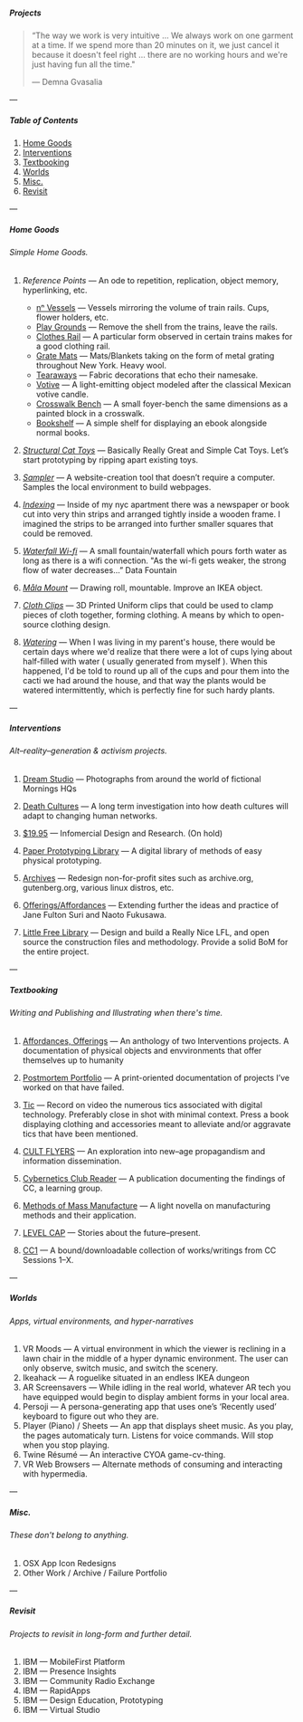 ##### Projects

> “The way we work is very intuitive … We always work on one garment at a time. If we spend more than 20 minutes on it, we just cancel it because it doesn't feel right … there are no working hours and we're just having fun all the time." 
>
> — Demna Gvasalia

—

##### Table of Contents

1. [Home Goods](#home-goods)
2. [Interventions](#interventions)
3. [Textbooking](#textbooking)
4. [Worlds](#worlds)
5. [Misc.](#misc)
6. [Revisit](#revisit)

—

##### Home Goods
###### Simple Home Goods.

1. *Reference Points* — An ode to repetition, replication, object memory, hyperlinking, etc.
	- [nⁿ Vessels](https://github.com/edouerd/projects/issues/1) — Vessels mirroring the volume of train rails. Cups, flower holders, etc.
	- [Play Grounds](https://github.com/edouerd/projects/issues/2) — Remove the shell from the trains, leave the rails.
	- [Clothes Rail](https://github.com/edouerd/projects/issues/3) — A particular form observed in certain trains makes for a good clothing rail.
	- [Grate Mats](https://github.com/edouerd/projects/issues/4) — Mats/Blankets taking on the form of metal grating throughout New York. Heavy wool.
	- [Tearaways](https://github.com/edouerd/projects/issues/5) — Fabric decorations that echo their namesake.
	- [Votive](https://github.com/edouerd/projects/issues/6) — A light-emitting object modeled after the classical Mexican votive candle.
 	- [Crosswalk Bench](https://github.com/edouerd/projects/issues/7) — A small foyer-bench the same dimensions as a painted block in a crosswalk.
	- [Bookshelf](https://github.com/edouerd/projects/issues/22) — A simple shelf for displaying an ebook alongside normal books.

2. [*Structural Cat Toys*](https://github.com/edouerd/projects/issues/8) — Basically Really Great and Simple Cat Toys. Let’s start prototyping by ripping apart existing toys.

3. [*Sampler*](https://github.com/edouerd/projects/issues/9) — A website-creation tool that doesn’t require a computer. Samples the local environment to build webpages.

4. [*Indexing*](https://github.com/edouerd/projects/issues/10) — Inside of my nyc apartment there was a newspaper or book cut into very thin strips and arranged tightly inside a wooden frame. I imagined the strips to be arranged into further smaller squares that could be removed.

5. [*Waterfall Wi-fi*](https://github.com/edouerd/projects/issues/11) — A small fountain/waterfall which pours forth water as long as there is a wifi connection. "As the wi-fi gets weaker, the strong flow of water decreases…” Data Fountain  

6. [*Måla Mount*](https://github.com/edouerd/projects/issues/12) — Drawing roll, mountable. Improve an IKEA object.  

7. [*Cloth Clips*](https://github.com/edouerd/projects/issues/13) — 3D Printed Uniform clips that could be used to clamp pieces of cloth together, forming clothing. A means by which to open-source clothing design.  

8. [*Watering*](https://github.com/edouerd/projects/issues/14) — When I was living in my parent's house, there would be certain days where we'd realize that there were a lot of cups lying about half-filled with water ( usually generated from myself ). When this happened, I'd be told to round up all of the cups and pour them into the cacti we had around the house, and that way the plants would be watered intermittently, which is perfectly fine for such hardy plants.

—

##### Interventions
###### Alt–reality–generation & activism projects.

1. [Dream Studio](https://github.com/edouerd/projects/issues/15) — Photographs from around the world of fictional Mornings HQs

2. [Death Cultures](https://github.com/edouerd/projects/issues/16) — A long term investigation into how death cultures will adapt to changing human networks.

3. [$19.95](https://github.com/edouerd/projects/issues/17) — Infomercial Design and Research. (On hold)

4. [Paper Prototyping Library](https://github.com/edouerd/projects/issues/18) — A digital library of methods of easy physical prototyping.

5. [Archives](https://github.com/edouerd/projects/issues/19) — Redesign non-for-profit sites such as archive.org, gutenberg.org, various linux distros, etc.

6. [Offerings/Affordances](https://github.com/edouerd/projects/issues/20) — Extending further the ideas and practice of Jane Fulton Suri and Naoto Fukusawa.

7. [Little Free Library](https://github.com/edouerd/projects/issues/21) — Design and build a Really Nice LFL, and open source the construction files and methodology. Provide a solid BoM for the entire project.

—

##### Textbooking
###### Writing and Publishing and Illustrating when there's time.

1. [Affordances, Offerings]() — An anthology of two Interventions projects. A documentation of physical objects and envvironments that offer themselves up to humanity

2. [Postmortem Portfolio]() — A print-oriented documentation of projects I’ve worked on that have failed.

3. [Tic]() — Record on video the numerous tics associated with digital technology. Preferably close in shot with minimal context. Press a book displaying clothing and accessories meant to alleviate and/or aggravate tics that have been mentioned.

4. [CULT FLYERS]() — An exploration into new–age propagandism and information dissemination.

5. [Cybernetics Club Reader]() — A publication documenting the findings of CC, a learning group.

6. [Methods of Mass Manufacture]() — A light novella on manufacturing methods and their application.

7. [LEVEL CAP]() — Stories about the future–present.

8. [CC1]() — A bound/downloadable collection of works/writings from CC Sessions 1–X.

—

##### Worlds
###### Apps, virtual environments, and hyper-narratives

1. VR Moods — A virtual environment in which the viewer is reclining in a lawn chair in the middle of a hyper dynamic environment. The user can only observe, switch music, and switch the scenery.
2. Ikeahack — A roguelike situated in an endless IKEA dungeon
3. AR Screensavers — While idling in the real world, whatever AR tech you have equipped would begin to display ambient forms in your local area.
4. Persoji — A persona-generating app that uses one’s ‘Recently used’ keyboard to figure out who they are.
5. Player (Piano) / Sheets — An app that displays sheet music. As you play, the pages automaticaly turn. Listens for voice commands. Will stop when you stop playing.
6. Twine Résumé — An interactive CYOA game-cv-thing.
7. VR Web Browsers — Alternate methods of consuming and interacting with hypermedia.

—

##### Misc.
###### These don't belong to anything.

1. OSX App Icon Redesigns
2. Other Work / Archive / Failure Portfolio

—

##### Revisit
###### Projects to revisit in long-form and further detail.

1. IBM — MobileFirst Platform
2. IBM — Presence Insights
3. IBM — Community Radio Exchange
4. IBM — RapidApps
5. IBM — Design Education, Prototyping
6. IBM — Virtual Studio
